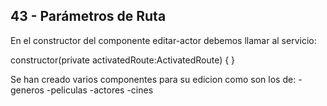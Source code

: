 ## 43 - Parámetros de Ruta
En el constructor del componente editar-actor debemos llamar al servicio:

  constructor(private activatedRoute:ActivatedRoute) { }

  Se han creado varios componentes para su edicion como son los de:
      -generos
      -peliculas
      -actores
      -cines

